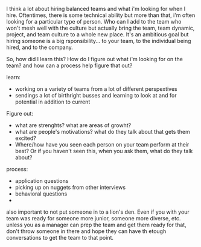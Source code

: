 I think a lot about hiring balanced teams and what i'm looking for when I hire. Oftentimes, there is some technical ability but more than that, i'm often looking for a particular type of person. Who can I add to the team who won't mesh well with the culture but actually bring the team, team dynamic, project, and team culture to a whole new place. It's an ambitious goal but hiring someone is a big rsponsibility... to your team, to the individual being hired, and to the company.

So, how did I learn this? How do I figure out what i'm looking for on the team? and how can a process help figure that out?

learn:
- working on a variety of teams from a lot of different perspextives
- sendings a lot of birthright busses and learning to look at and for potential in addition to current

Figure out:
- what are strenghts? what are areas of growht?
- what are people's motivations? what do they talk about that gets them excited?
- Where/how have you seen each person on your team perform at their best? Or if you haven't seen this, when you ask them, what do they talk about?

process:
- application questions
- picking up on nuggets from other interviews
- behavioral questions
-

also important to not put someone in to a lion's den. Even if you with your team was ready for someone more junior, someone more diverse, etc. unless you as a manager can prep the team and get them ready for that, don't throw someone in there and hope they can have th etough conversations to get the team to that point.
